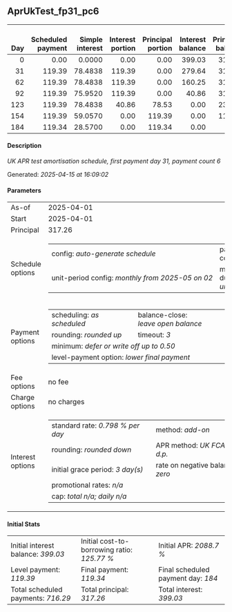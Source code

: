 <h2>AprUkTest_fp31_pc6</h2><table><thead style="vertical-align: bottom;"><th style="text-align: right;">Day</th><th style="text-align: right;">Scheduled payment</th><th style="text-align: right;">Simple interest</th><th style="text-align: right;">Interest portion</th><th style="text-align: right;">Principal portion</th><th style="text-align: right;">Interest balance</th><th style="text-align: right;">Principal balance</th><th style="text-align: right;">Total simple interest</th><th style="text-align: right;">Total interest</th><th style="text-align: right;">Total principal</th></thead><tr style="text-align: right;"><td class="ci00">0</td><td class="ci01" style="white-space: nowrap;">0.00</td><td class="ci02">0.0000</td><td class="ci03">0.00</td><td class="ci04">0.00</td><td class="ci05">399.03</td><td class="ci06">317.26</td><td class="ci07">0.0000</td><td class="ci08">0.00</td><td class="ci09">0.00</td></tr><tr style="text-align: right;"><td class="ci00">31</td><td class="ci01" style="white-space: nowrap;">119.39</td><td class="ci02">78.4838</td><td class="ci03">119.39</td><td class="ci04">0.00</td><td class="ci05">279.64</td><td class="ci06">317.26</td><td class="ci07">78.4838</td><td class="ci08">119.39</td><td class="ci09">0.00</td></tr><tr style="text-align: right;"><td class="ci00">62</td><td class="ci01" style="white-space: nowrap;">119.39</td><td class="ci02">78.4838</td><td class="ci03">119.39</td><td class="ci04">0.00</td><td class="ci05">160.25</td><td class="ci06">317.26</td><td class="ci07">156.9676</td><td class="ci08">238.78</td><td class="ci09">0.00</td></tr><tr style="text-align: right;"><td class="ci00">92</td><td class="ci01" style="white-space: nowrap;">119.39</td><td class="ci02">75.9520</td><td class="ci03">119.39</td><td class="ci04">0.00</td><td class="ci05">40.86</td><td class="ci06">317.26</td><td class="ci07">232.9196</td><td class="ci08">358.17</td><td class="ci09">0.00</td></tr><tr style="text-align: right;"><td class="ci00">123</td><td class="ci01" style="white-space: nowrap;">119.39</td><td class="ci02">78.4838</td><td class="ci03">40.86</td><td class="ci04">78.53</td><td class="ci05">0.00</td><td class="ci06">238.73</td><td class="ci07">311.4034</td><td class="ci08">399.03</td><td class="ci09">78.53</td></tr><tr style="text-align: right;"><td class="ci00">154</td><td class="ci01" style="white-space: nowrap;">119.39</td><td class="ci02">59.0570</td><td class="ci03">0.00</td><td class="ci04">119.39</td><td class="ci05">0.00</td><td class="ci06">119.34</td><td class="ci07">370.4604</td><td class="ci08">399.03</td><td class="ci09">197.92</td></tr><tr style="text-align: right;"><td class="ci00">184</td><td class="ci01" style="white-space: nowrap;">119.34</td><td class="ci02">28.5700</td><td class="ci03">0.00</td><td class="ci04">119.34</td><td class="ci05">0.00</td><td class="ci06">0.00</td><td class="ci07">399.0304</td><td class="ci08">399.03</td><td class="ci09">317.26</td></tr></table><p><h4>Description</h4><i>UK APR test amortisation schedule, first payment day 31, payment count 6</i></p><p>Generated: <i>2025-04-15 at 16:09:02</i></p><h4>Parameters</h4><table><tr><td>As-of</td><td>2025-04-01</td></tr><tr><td>Start</td><td>2025-04-01</td></tr><tr><td>Principal</td><td>317.26</td></tr><tr><td>Schedule options</td><td><table><tr><td>config: <i>auto-generate schedule</i></td><td>payment count: <i>6</i></td></tr><tr><td style="white-space: nowrap;">unit-period config: <i>monthly from 2025-05 on 02</i></td><td>max duration: <i>unlimited</i></td></tr></table></td></tr><tr><td>Payment options</td><td><table><tr><td>scheduling: <i>as scheduled</i></td><td>balance-close: <i>leave&nbsp;open&nbsp;balance</i></td></tr><tr><td>rounding: <i>rounded up</i></td><td>timeout: <i>3</i></td></tr><tr><td colspan='2'>minimum: <i>defer&nbsp;or&nbsp;write&nbsp;off&nbsp;up&nbsp;to&nbsp;0.50</i></td></tr><tr><td colspan='2'>level-payment option: <i>lower&nbsp;final&nbsp;payment</i></td></tr></table></td></tr><tr><td>Fee options</td><td>no fee</td></tr><tr><td>Charge options</td><td>no charges</td></tr><tr><td>Interest options</td><td><table><tr><td>standard rate: <i>0.798 % per day</i></td><td>method: <i>add-on</i></td></tr><tr><td>rounding: <i>rounded down</i></td><td>APR method: <i>UK FCA to 1 d.p.</i></td></tr><tr><td>initial grace period: <i>3 day(s)</i></td><td>rate on negative balance: <i>zero</i></td></tr><tr><td colspan="2">promotional rates: <i><i>n/a</i></i></td></tr><tr><td colspan="2">cap: <i>total <i>n/a</i>; daily <i>n/a</i></td></tr></table></td></tr></table><h4>Initial Stats</h4><table><tr><td>Initial interest balance: <i>399.03</i></td><td>Initial cost-to-borrowing ratio: <i>125.77 %</i></td><td>Initial APR: <i>2088.7 %</i></td></tr><tr><td>Level payment: <i>119.39</i></td><td>Final payment: <i>119.34</i></td><td>Final scheduled payment day: <i>184</i></td></tr><tr><td>Total scheduled payments: <i>716.29</i></td><td>Total principal: <i>317.26</i></td><td>Total interest: <i>399.03</i></td></tr></table>